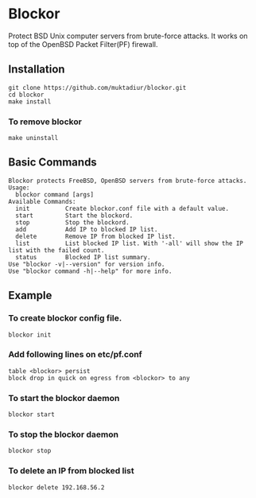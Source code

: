# Blockor
Protect BSD Unix computer servers from brute-force attacks. It works on top of the OpenBSD Packet Filter(PF) firewall.


## Installation
```
git clone https://github.com/muktadiur/blockor.git
cd blockor
make install
```

### To remove blockor
```
make uninstall
```


## Basic Commands
```
Blockor protects FreeBSD, OpenBSD servers from brute-force attacks.
Usage:
  blockor command [args]
Available Commands:
  init          Create blockor.conf file with a default value.
  start         Start the blockord.
  stop          Stop the blockord.
  add         	Add IP to blocked IP list.
  delete        Remove IP from blocked IP list.
  list          List blocked IP list. With '-all' will show the IP list with the failed count.
  status        Blocked IP list summary.
Use "blockor -v|--version" for version info.
Use "blockor command -h|--help" for more info.
```


## Example

### To create blockor config file.
```
blockor init
```

### Add following lines on etc/pf.conf
```
table <blockor> persist
block drop in quick on egress from <blockor> to any
```

### To start the blockor daemon
```
blockor start
```

### To stop the blockor daemon
```
blockor stop
```

### To delete an IP from blocked list
```
blockor delete 192.168.56.2
```

